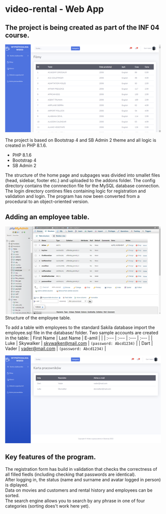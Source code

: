 # video-rental - Web App
## The project is being created as part of the INF 04 course.
![video-rental - web app](screenshots/video-rental.png)

The project is based on Bootstrap 4 and SB Admin 2 theme and all logic is created in PHP 8.1.6.

- PHP 8.1.6
- Bootstrap 4
- SB Admin 2

The structure of the home page and subpages was divided into smallet files (head, sidebar, footer etc.) and uploaded to the addons folder.
The config directory contains the connnection file for the MySQL database connection.
The login directory contines files containing logic for registration and validation and login. The program has now been converted from a procedural to an object-oriented version.

## Adding an employee table.
![video-rental_employee - web app](screenshots/video-rental_employee-structure.png)
Structure of the employee table.

To add a table with employees to the standard Sakila database import the employee.sql file in the database/ folder. Two sample accounts are created in the table:
| First Name | Last Name | E-amil |  |
| :--- | :--- | :--- | :--- |
| Luke | Skywalker | skywalker@mail.com | `(password: Abcd1234)` |
| Dart | Vader | vader@mail.com | `(password: Abcd1234)` |

![video-rental_employee - web app](screenshots/video-rental_employee.png)

## Key features of the program.
The registration form has build in validation that checks the correctness of all filled fiedls (including checking that passwords are identical).<br>
After logging in, the status (name and surname and avatar logged in person) is diplayed.<br>
Data on movies and customers and rental history and employees can be sorted.<br>
The search engine allows you to search by any phrase in one of four categories (sorting does't work here yet).
